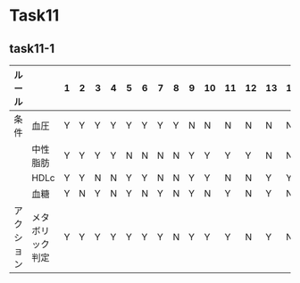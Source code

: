 # Task11

## task11-1

| ルール     |                  | 1   | 2   | 3   | 4   | 5   | 6   | 7   | 8   | 9   | 10  | 11  | 12  | 13  | 14  | 15  | 16  |
| ---------- | ---------------- | --- | --- | --- | --- | --- | --- | --- | --- | --- | --- | --- | --- | --- | --- | --- | --- |
| 条件       | 血圧             | Y   | Y   | Y   | Y   | Y   | Y   | Y   | Y   | N   | N   | N   | N   | N   | N   | N   | N   |
|            | 中性脂肪         | Y   | Y   | Y   | Y   | N   | N   | N   | N   | Y   | Y   | Y   | Y   | N   | N   | N   | N   |
|            | HDLc             | Y   | Y   | N   | N   | Y   | Y   | N   | N   | Y   | Y   | N   | N   | Y   | Y   | N   | N   |
|            | 血糖             | Y   | N   | Y   | N   | Y   | N   | Y   | N   | Y   | N   | Y   | N   | Y   | N   | Y   | N   |
| アクション | メタボリック判定 | Y   | Y   | Y   | Y   | Y   | Y   | Y   | N   | Y   | Y   | Y   | N   | Y   | N   | N   | N   |
